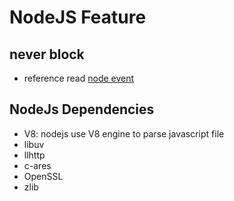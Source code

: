 # NodeJS Feature

## never block

- reference read [node event](nodejs-event-loop.md)

## NodeJs Dependencies

- V8: nodejs use V8 engine to parse javascript file
- libuv
- llhttp
- c-ares
- OpenSSL
- zlib
